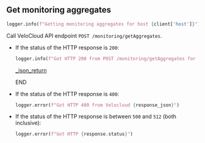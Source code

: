 ## Get monitoring aggregates

```python
logger.info(f"Getting monitoring aggregates for host {client['host']}")
```

Call VeloCloud API endpoint `POST /monitoring/getAggregates`.

* If the status of the HTTP response is `200`:
    ```python
    logger.info(f"Got HTTP 200 from POST /monitoring/getAggregates for host {client['host']}")
    ```

    [_json_return](_json_return.md)

    END

* If the status of the HTTP response is `400`:
  ```python
  logger.error(f"Got HTTP 400 from Velocloud {response_json}")
  ```

* If the status of the HTTP response is between `500` and `512` (both inclusive):
  ```python
  logger.error(f"Got HTTP {response.status}")
  ```
